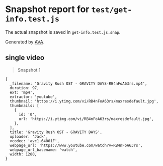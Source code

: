 # Snapshot report for `test/get-info.test.js`

The actual snapshot is saved in `get-info.test.js.snap`.

Generated by [AVA](https://ava.li).

## single video

> Snapshot 1

    {
      _filename: 'Gravity Rush OST - GRAVITY DAYS-RB4nFoA63rs.mp4',
      duration: 97,
      ext: 'mp4',
      extractor: 'youtube',
      thumbnail: 'https://i.ytimg.com/vi/RB4nFoA63rs/maxresdefault.jpg',
      thumbnails: [
        {
          id: '0',
          url: 'https://i.ytimg.com/vi/RB4nFoA63rs/maxresdefault.jpg',
        },
      ],
      title: 'Gravity Rush OST - GRAVITY DAYS',
      uploader: 'Jack',
      vcodec: 'avc1.64001F',
      webpage_url: 'https://www.youtube.com/watch?v=RB4nFoA63rs',
      webpage_url_basename: 'watch',
      width: 1280,
    }
